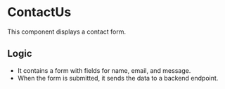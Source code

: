 # ContactUs

This component displays a contact form.

## Logic

- It contains a form with fields for name, email, and message.
- When the form is submitted, it sends the data to a backend endpoint.
